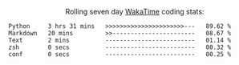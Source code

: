 <!--<p align="center">
  <img width="auto" src ="https://github-readme-stats.vercel.app/api/top-langs/?username=syrkis&layout=compact&hide_border=true&theme=darcula&bg_color=00000000&langs_count=6&hide=jupyter%20notebook,JavaScript,HTML" width = 400>
      <img src ="https://github-readme-streak-stats.herokuapp.com?user=syrkis&theme=darcula&hide_border=true&background=FFFFFF00" width = 400>

</p>-->
<p align="center">Rolling seven day <a href='https://wakatime.com/'> WakaTime</a> coding stats:</p>
<!--START_SECTION:waka-->

```text
Python     3 hrs 31 mins   >>>>>>>>>>>>>>>>>>>>>>---   89.62 %
Markdown   20 mins         >>-----------------------   08.67 %
Text       2 mins          -------------------------   01.14 %
zsh        0 secs          -------------------------   00.32 %
conf       0 secs          -------------------------   00.25 %
```

<!--END_SECTION:waka-->
